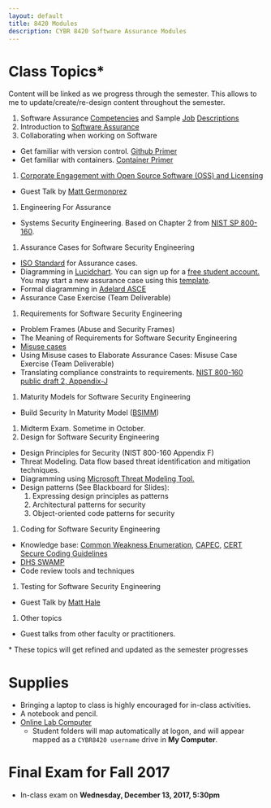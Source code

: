 ```yaml
---
layout: default
title: 8420 Modules
description: CYBR 8420 Software Assurance Modules
---
```


# Class Topics*
Content will be linked as we progress through the semester. This allows to me to update/create/re-design content throughout the semester.

1. Software Assurance [Competencies](http://resources.sei.cmu.edu/library/asset-view.cfm?assetid=47953) and Sample [Job](https://robinagandhi.github.io/swa/resources/swa-positions-1.pdf) [Descriptions](https://robinagandhi.github.io/swa/resources/swa-positions-2.pdf)
1. Introduction to [Software Assurance](https://robinagandhi.github.io/swa/slides/lecture-0/software-assurance.html)
1. Collaborating when working on Software
  - Get familiar with version control. [Github Primer](https://robinagandhi.github.io/swa/pages/github.html)
  - Get familiar with containers. [Container Primer](https://robinagandhi.github.io/swa/pages/containers.html)
1. [Corporate Engagement with Open Source Software (OSS) and Licensing](https://robinagandhi.github.io/swa/slides/lecture-0-1/corporate-participation-with-oss-communities.pdf)
  * Guest Talk by [Matt Germonprez](http://www.unomaha.edu/college-of-information-science-and-technology/about/faculty-staff/matt-germonprez.php)
1. Engineering For Assurance
  * Systems Security Engineering. Based on Chapter 2 from [NIST SP 800-160](http://nvlpubs.nist.gov/nistpubs/SpecialPublications/NIST.SP.800-160.pdf).
1. Assurance Cases for Software Security Engineering
  * [ISO Standard](https://unomaha.on.worldcat.org/oclc/772089071?databaseList=638) for Assurance cases.
  * Diagramming in [Lucidchart](https://www.lucidchart.com/). You can sign up for a [free student account.](https://www.lucidchart.com/users/education/registerLevel?tP=1&t4=A&t10=A) You may start a new assurance case using this [template](https://www.lucidchart.com/invitations/accept/e8d3aac4-e62b-4fa0-9fd1-c2cf6a6d318d).
  * Formal diagramming in [Adelard ASCE](https://www.adelard.com/asce/choosing-asce/index.html)  
  * Assurance Case Exercise (Team Deliverable)
1. Requirements for Software Security Engineering
  * Problem Frames (Abuse and Security Frames)  
  * The Meaning of Requirements for Software Security Engineering  
  * [Misuse cases](http://ieeexplore.ieee.org/stamp/stamp.jsp?arnumber=1159030)  
  * Using Misuse cases to Elaborate Assurance Cases: Misuse Case Exercise (Team Deliverable)
  * Translating compliance constraints to requirements. [NIST 800-160 public draft 2, Appendix-J](http://csrc.nist.gov/publications/drafts/800-160/sp800_160_second-draft.pdf)
1. Maturity Models for Software Security Engineering
  * Build Security In Maturity Model ([BSIMM](https://www.bsimm.com))
1. Midterm Exam. Sometime in October.
1. Design for Software Security Engineering
  * Design Principles for Security (NIST 800-160 Appendix F)
  * Threat Modeling. Data flow based threat identification and mitigation techniques.  
  * Diagramming using [Microsoft Threat Modeling Tool.](https://www.microsoft.com/en-us/download/details.aspx?id=49168)
  * Design patterns (See Blackboard for Slides):
    1. Expressing design principles as patterns
    2. Architectural patterns for security
    3. Object-oriented code patterns for security
1. Coding for Software Security Engineering
  * Knowledge base: [Common Weakness Enumeration](http://cwe.mitre.org/), [CAPEC](https://capec.mitre.org/), [CERT Secure Coding Guidelines](https://www.securecoding.cert.org/confluence/display/seccode/SEI+CERT+Coding+Standards)
  * [DHS SWAMP](https://www.mir-swamp.org/)
  * Code review tools and techniques
1. Testing for Software Security Engineering
  * Guest Talk by [Matt Hale](http://faculty.ist.unomaha.edu/mhale/)  
1. Other topics
  * Guest talks from other faculty or practitioners.

\* These topics will get refined and updated as the semester progresses

# Supplies
* Bringing a laptop to class is highly encouraged for in-class activities.
* A notebook and pencil.
* [Online Lab Computer](http://support.ist.unomaha.edu/view.html)
  - Student folders will map automatically at logon, and will appear mapped as a `CYBR8420 username` drive in **My Computer**.

# Final Exam for Fall 2017

* In-class exam on **Wednesday, December 13, 2017, 5:30pm**
